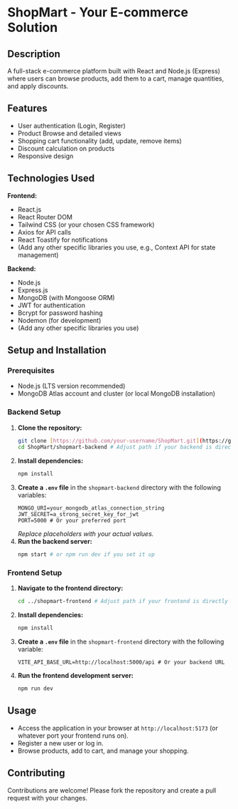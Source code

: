 # ShopMart - Your E-commerce Solution

## Description
A full-stack e-commerce platform built with React and Node.js (Express) where users can browse products, add them to a cart, manage quantities, and apply discounts.

## Features
* User authentication (Login, Register)
* Product Browse and detailed views
* Shopping cart functionality (add, update, remove items)
* Discount calculation on products
* Responsive design

## Technologies Used

**Frontend:**
* React.js
* React Router DOM
* Tailwind CSS (or your chosen CSS framework)
* Axios for API calls
* React Toastify for notifications
* (Add any other specific libraries you use, e.g., Context API for state management)

**Backend:**
* Node.js
* Express.js
* MongoDB (with Mongoose ORM)
* JWT for authentication
* Bcrypt for password hashing
* Nodemon (for development)
* (Add any other specific libraries you use)

## Setup and Installation

### Prerequisites
* Node.js (LTS version recommended)
* MongoDB Atlas account and cluster (or local MongoDB installation)

### Backend Setup

1.  **Clone the repository:**
    ```bash
    git clone [https://github.com/your-username/ShopMart.git](https://github.com/your-username/ShopMart.git)
    cd ShopMart/shopmart-backend # Adjust path if your backend is directly in shopmart
    ```
2.  **Install dependencies:**
    ```bash
    npm install
    ```
3.  **Create a `.env` file** in the `shopmart-backend` directory with the following variables:
    ```
    MONGO_URI=your_mongodb_atlas_connection_string
    JWT_SECRET=a_strong_secret_key_for_jwt
    PORT=5000 # Or your preferred port
    ```
    *Replace placeholders with your actual values.*
4.  **Run the backend server:**
    ```bash
    npm start # or npm run dev if you set it up
    ```

### Frontend Setup

1.  **Navigate to the frontend directory:**
    ```bash
    cd ../shopmart-frontend # Adjust path if your frontend is directly in shopmart
    ```
2.  **Install dependencies:**
    ```bash
    npm install
    ```
3.  **Create a `.env` file** in the `shopmart-frontend` directory with the following variable:
    ```
    VITE_API_BASE_URL=http://localhost:5000/api # Or your backend URL
    ```
4.  **Run the frontend development server:**
    ```bash
    npm run dev
    ```

## Usage
* Access the application in your browser at `http://localhost:5173` (or whatever port your frontend runs on).
* Register a new user or log in.
* Browse products, add to cart, and manage your shopping.

## Contributing
Contributions are welcome! Please fork the repository and create a pull request with your changes.
